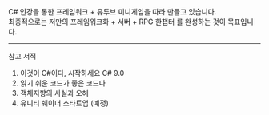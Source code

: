 C# 인강을 통한 프레임워크 + 유투브 미니게임을 따라 만들고 있습니다.  
최종적으로는 저만의 프레임워크화 + 서버 + RPG 한챕터 를 완성하는 것이 목표입니다.  
***
참고 서적
1. 이것이 C#이다, 시작하세요 C# 9.0
2. 읽기 쉬운 코드가 좋은 코드다
3. 객체지향의 사실과 오해
4. 유니티 쉐이더 스타트업 (예정)

